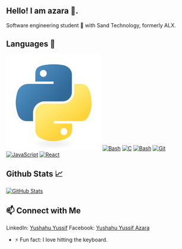 ## Hello! I am azara 👋.
Software engineering student 🚀 with Sand Technology, formerly ALX.

## Languages 🔧
[![Python](https://raw.githubusercontent.com/devicons/devicon/55609aa5bd817ff167afce0d965585c92040787a/icons/python/python-original.svg)](https://github.com/gitloper-azara/alx-higher_level_programming.git)
[![Bash](https://img.shields.io/badge/Linux-%2320232A.svg?&style=for-the-badge&logo=Linux&logoColor=coloured)](https://github.com/gitloper-azara/alx-system_engineering-devops.git)
[![C](https://img.shields.io/badge/C-%23F7DF1E.svg?&style=for-the-badge&logo=C&logoColor=%2361DAFB)](https://github.com/gitloper-azara/alx-low_level_programming.git)
[![Bash](https://camo.githubusercontent.com/912fb88855a4d97e58e68eebd4d80bdecd0cfd1bd05ad6fd7e5d53228bee154f/68747470733a2f2f736b696c6c69636f6e732e6465762f69636f6e733f693d62617368)](https://github.com/gitloper-azara/alx-system_engineering-devops.git)
[![Git](https://img.shields.io/badge/git-%23F7DF1E.svg?&style=for-the-badge&logo=git&logoColor=coloured)](https://github.com/gitloper-azara/)
[![JavaScript](https://camo.githubusercontent.com/83332cff730c24fb7829ea5ff814d2629572848a0881cf9a60222ef296263782/68747470733a2f2f736b696c6c69636f6e732e6465762f69636f6e733f693d6a73)](https://www.javascript.com/)
[![React](https://img.shields.io/badge/React-%2320232A.svg?&style=for-the-badge&logo=react&logoColor=%2361DAFB)](https://reactjs.org/)


## Github Stats 📈
[![GitHub Stats](https://github-readme-stats.vercel.app/api?username=gitloper-azara&show_icons=true&theme=radical)](https://github.com/gitloper-azara)

## 📫 Connect with Me
LinkedIn: [Yushahu Yussif](https://www.linkedin.com/in/yushahuyussifazara/)
Facebook: [Yushahu Yussif Azara](https://www.facebook.com/yushahuazara?mibextid=ZbWKwL)

- ⚡ Fun fact: I love hitting the keyboard.

